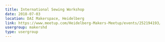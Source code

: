```yaml
---
title: International Sewing Workshop
date: 2018-07-03
location: DAI Makerspace, Heidelberg
link: https://www.meetup.com/Heidelberg-Makers-Meetup/events/252194193/
usergroup: makershd
type: usergroup
---
```

